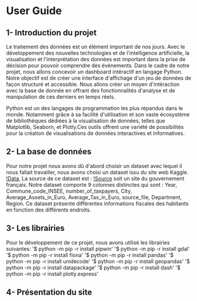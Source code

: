# **User Guide**

## 1- Introduction du projet

Le traitement des données est un élément important de nos jours. Avec le développement des nouvelles technologies et de l'intelligence artificielle, la visualisation et l'interprétation des données est important dans la prise de décision pour pouvoir comprendre des événements.
Dans le cadre de notre projet, nous allons concevoir un dashboard intéractif en langage Python. Notre objectif est de créer une interface d'affichage d'un jeu de données de façon structuré et accessible. Nous allons créer un moyen d'intéraction avec la base de donnée en offrant des fonctionnalités d'analyse et de manipulation de ces derniers en temps réels.

Python est un des langages de programmation les plus répandus dans le monde. Notamment grâce à sa facilité d'utilisation et son vaste écosystème de bibliothèques dédiées à la visualisation de données, telles que Matplotlib, Seaborn, et Plotly.Ces outils offrent une variété de possibilités pour la création de visualisations de données interactives et informatives.

## 2- La base de données

Pour notre projet nous avons dû d'abord choisir un dataset avec lequel il nous fallait travailler, nous avons choisi un dataset issu du site web Kaggle. [!Data](https://www.kaggle.com/datasets/santiagopatioserna/5-year-french-wealth-analysis),
La source de ce dataset est : [!Source](https://www.data.gouv.fr/fr/datasets/impot-de-solidarite-sur-la-fortune-impot-sur-la-fortune-immobiliere-par-collectivite-territoriale/) soit un site du gouvernement français.
Notre dataset comporte 9 colonnes distinctes qui sont : Year, Commune_code_INSEE, number_of_taxpayers, City, Average_Assets_in_Euro, Average_Tax_in_Euro, source_file, Department, Region. Ce dataset présente différentes informations fiscales des habitants en fonction des différents endroits.

## 3- Les librairies

Pour le développement de ce projet, nous avons utilisé les librairies suivantes:
'$ python -m pip -r install pipwin'
'$ python -m pip -r install gdal'
'$ python -m pip -r install fiona'
'$ python -m pip -r install pandas'
'$ python -m pip -r install unidecode'
'$ python -m pip -r install geopandas'
'$ python -m pip -r install datapackage'
'$ python -m pip -r install dash'
'$ python -m pip -r install plotly.express'

## 4- Présentation du site
